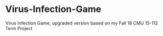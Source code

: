 # Virus-Infection-Game
Virus Infection Game, upgraded version based on my Fall 18 CMU 15-112 Term Project
